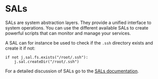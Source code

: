 # SALs

SALs are system abstraction layers. They provide a unified interface to system operations. You can use the different available SALs to create powerful scripts that can monitor and manage your services.

<!-- @todo: Provide more simple examples of how to use SALS, just to introduce the concept   -->

A SAL can for instance be used to check if the `.ssh` directory exists and create it if not:
```
if not j.sal.fs.exists("/root/.ssh"):
    j.sal.createDir("/root/.ssh")
```

For a detailed discussion of SALs go to the [SALs documentation](../SAL/SAL.md).
